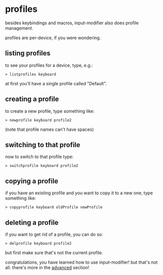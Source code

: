 # profiles

besides keybindings and macros, input-modifier also does profile management.

profiles are per-device, if you were wondering.

## listing profiles

to see your profiles for a device, type, e.g.:

```
> listprofiles keyboard
```

at first you'll have a single profile called "Default".

## creating a profile

to create a new profile, type something like:

```
> newprofile keyboard profile2
```

(note that profile names can't have spaces)

## switching to that profile

now to switch to that profile type:

```
> switchprofile keyboard profile2
```

## copying a profile

if you have an existing profile and you want to copy it to a new one, type something like:

```
> copyprofile keyboard oldProfile newProfile
```

## deleting a profile

if you want to get rid of a profile, you can do so:

```
> delprofile keyboard profile2
```

but first make sure that's not the current profile.

congratulations, you have learned how to use input-modifier! but that's not all. there's more in the [advanced](../advanced/README.md) section!
